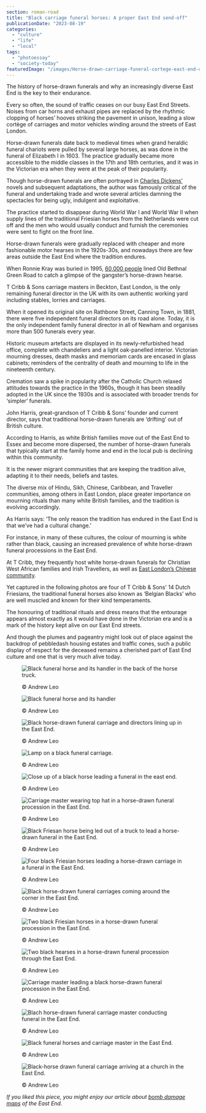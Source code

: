 ```yaml
---
section: roman-road
title: "Black carriage funeral horses: A proper East End send-off"
publicationDate: "2023-08-19"
categories: 
  - "culture"
  - "life"
  - "local"
tags: 
  - "photoessay"
  - "society-today"
featuredImage: "/images/Horse-drawn-carriage-funeral-cortege-east-end-colour-45.jpg"
---
```


The history of horse-drawn funerals and why an increasingly diverse East End is the key to their endurance.

Every so often, the sound of traffic ceases on our busy East End Streets. Noises from car horns and exhaust pipes are replaced by the rhythmic clopping of horses’ hooves striking the pavement in unison, leading a slow cortège of carriages and motor vehicles winding around the streets of East London.  

Horse-drawn funerals date back to medieval times when grand heraldic funeral chariots were pulled by several large horses, as was done in the funeral of Elizabeth I in 1603. The practice gradually became more accessible to the middle classes in the 17th and 18th centuries, and it was in the Victorian era when they were at the peak of their popularity. 

Though horse-drawn funerals are often portrayed in [Charles Dickens’](https://romanroadlondon.com/grove-hall-park-history/) novels and subsequent adaptations, the author was famously critical of the funeral and undertaking trade and wrote several articles damning the spectacles for being ugly, indulgent and exploitative. 

The practice started to disappear during World War I and World War II when supply lines of the traditional Friesian horses from the Netherlands were cut off and the men who would usually conduct and furnish the ceremonies were sent to fight on the front line. 

Horse-drawn funerals were gradually replaced with cheaper and more fashionable motor hearses in the 1920s-30s, and nowadays there are few areas outside the East End where the tradition endures. 

When Ronnie Kray was buried in 1995, [60,000 people](https://www.theguardian.com/uk/2000/oct/12/paulkelso) lined Old Bethnal Green Road to catch a glimpse of the gangster’s horse-drawn hearse. 

T Cribb & Sons carriage masters in Beckton, East London, is the only remaining funeral director in the UK with its own authentic working yard including stables, lorries and carriages. 

When it opened its original site on Rathbone Street, Canning Town, in 1881, there were five independent funeral directors on its road alone. Today, it is the only independent family funeral director in all of Newham and organises more than 500 funerals every year. 

Historic museum artefacts are displayed in its newly-refurbished head office, complete with chandeliers and a light oak-panelled interior. Victorian mourning dresses, death masks and memoriam cards are encased in glass cabinets; reminders of the centrality of death and mourning to life in the nineteenth century.  

Cremation saw a spike in popularity after the Catholic Church relaxed attitudes towards the practice in the 1960s, though it has been steadily adopted in the UK since the 1930s and is associated with broader trends for ‘simpler’ funerals. 

John Harris, great-grandson of T Cribb & Sons’ founder and current director, says that traditional horse-drawn funerals are ‘drifting’ out of British culture. 

According to Harris, as white British families move out of the East End to Essex and become more dispersed, the number of horse-drawn funerals that typically start at the family home and end in the local pub is declining within this community. 

It is the newer migrant communities that are keeping the tradition alive, adapting it to their needs, beliefs and tastes. 

The diverse mix of Hindu, Sikh, Chinese, Caribbean, and Traveller communities, among others in East London, place greater importance on mourning rituals than many white British families, and the tradition is evolving accordingly.

As Harris says: ‘The only reason the tradition has endured in the East End is that we’ve had a cultural change.’

For instance, in many of these cultures, the colour of mourning is white rather than black, causing an increased prevalence of white horse-drawn funeral processions in the East End. 

At T Cribb, they frequently host white horse-drawn funerals for Christian West African families and Irish Travellers, as well as [East London’s Chinese community](https://poplarlondon.co.uk/tower-hamlets-borough-largest-chinese-population-london/). 

Yet captured in the following photos are four of T Cribb & Sons' 14 Dutch Friesians, the traditional funeral horses also known as ‘Belgian Blacks’ who are well muscled and known for their kind temperaments. 

The honouring of traditional rituals and dress means that the entourage appears almost exactly as it would have done in the Victorian era and is a mark of the history kept alive on our East End streets. 

And though the plumes and pageantry might look out of place against the backdrop of pebbledash housing estates and traffic cones, such a public display of respect for the deceased remains a cherished part of East End culture and one that is very much alive today. 

<figure>

![Black funeral horse and its handler in the back of the horse truck.](/images/Horse-drawn-carriage-funeral-cortege-east-end-colour-22-1024x683.jpg)

<figcaption>

© Andrew Leo

</figcaption>

</figure>

<figure>

![Black funeral horse and its handler](/images/Horse-drawn-carriage-funeral-cortege-east-end-colour-17-1024x683.jpg)

<figcaption>

© Andrew Leo

</figcaption>

</figure>

<figure>

![Black horse-drawn funeral carriage and directors lining up in the East End.](/images/Horse-drawn-carriage-funeral-cortege-east-end-colour-70-1024x683.jpg)

<figcaption>

© Andrew Leo

</figcaption>

</figure>

<figure>

![Lamp on a black funeral carriage.](/images/Horse-drawn-carriage-funeral-cortege-east-end-colour-7.jpg)

<figcaption>

© Andrew Leo

</figcaption>

</figure>

<figure>

![Close up of a black horse leading a funeral in the east end.](/images/Horse-drawn-carriage-funeral-cortege-east-end-colour-2.jpg)

<figcaption>

© Andrew Leo

</figcaption>

</figure>

<figure>

![Carriage master wearing top hat in a horse-drawn funeral procession in the East End.](/images/Horse-drawn-carriage-funeral-cortege-east-end-colour-56.jpg)

<figcaption>

© Andrew Leo

</figcaption>

</figure>

<figure>

![Black Friesan horse being led out of a truck to lead a horse-drawn funeral in the East End.](/images/Horse-drawn-carriage-funeral-cortege-east-end-colour-34-1024x683.jpg)

<figcaption>

© Andrew Leo

</figcaption>

</figure>

<figure>

![Four black Friesian horses leading a horse-drawn carriage in a funeral in the East End.](/images/Horse-drawn-carriage-funeral-cortege-east-end-colour-53-1024x683.jpg)

<figcaption>

© Andrew Leo

</figcaption>

</figure>

<figure>

![Black horse-drawn funeral carriages coming around the corner in the East End.](/images/Horse-drawn-carriage-funeral-cortege-east-end-colour-79-1024x683.jpg)

<figcaption>

© Andrew Leo

</figcaption>

</figure>

<figure>

![Two black Friesian horses in a horse-drawn funeral procession in the East End.](/images/Horse-drawn-carriage-funeral-cortege-east-end-colour-45-1024x683.jpg)

<figcaption>

© Andrew Leo

</figcaption>

</figure>

<figure>

![Two black hearses in a horse-drawn funeral procession through the East End.](/images/Horse-drawn-carriage-funeral-cortege-east-end-colour-29-1024x683.jpg)

<figcaption>

© Andrew Leo

</figcaption>

</figure>

<figure>

![Carriage master leading a black horse-drawn funeral procession in the East End.](/images/Horse-drawn-carriage-funeral-cortege-east-end-colour-103-1024x683.jpg)

<figcaption>

© Andrew Leo

</figcaption>

</figure>

<figure>

![Blach horse-drawn funeral carriage master conducting funeral in the East End.](/images/Horse-drawn-carriage-funeral-cortege-east-end-colour-82-1024x683.jpg)

<figcaption>

© Andrew Leo

</figcaption>

</figure>

<figure>

![Black funeral horses and carriage master in the East End.](/images/Horse-drawn-carriage-funeral-cortege-east-end-colour-96-1024x683.jpg)

<figcaption>

© Andrew Leo

</figcaption>

</figure>

<figure>

![Black-horse drawn funeral carriage arriving at a church in the East End.](/images/Horse-drawn-carriage-funeral-cortege-east-end-colour-104-1024x683.jpg)

<figcaption>

© Andrew Leo

</figcaption>

</figure>

_If you liked this piece, you might enjoy our article about [bomb damage maps](https://romanroadlondon.com/blitz-bomb-damage-map-ww2-bow-mile-end-globe-town-fish-island-hackney-wick/) of the East End._

